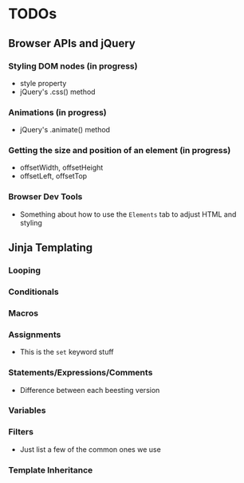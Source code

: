 # TODOs

## Browser APIs and jQuery



### Styling DOM nodes (in progress)
- style property
- jQuery's .css() method


### Animations (in progress)
- jQuery's .animate() method

### Getting the size and position of an element (in progress)
- offsetWidth, offsetHeight
- offsetLeft, offsetTop







### Browser Dev Tools
- Something about how to use the `Elements` tab to adjust HTML and styling


## Jinja Templating

### Looping

### Conditionals

### Macros

### Assignments
- This is the `set` keyword stuff
   
### Statements/Expressions/Comments
- Difference between each beesting version

### Variables

### Filters
- Just list a few of the common ones we use 

### Template Inheritance



